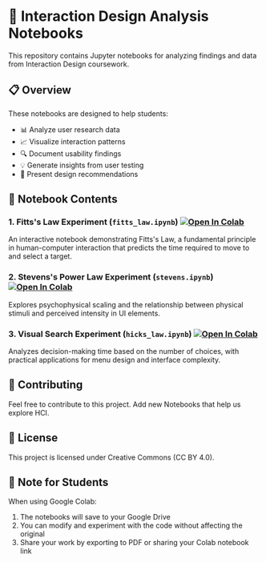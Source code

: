 # 🔬 Interaction Design Analysis Notebooks

This repository contains Jupyter notebooks for analyzing findings and data from Interaction Design coursework.

## 📋 Overview

These notebooks are designed to help students:
- 📊 Analyze user research data
- 📈 Visualize interaction patterns
- 🔍 Document usability findings
- 💡 Generate insights from user testing
- 📝 Present design recommendations

## 📓 Notebook Contents

### 1. Fitts's Law Experiment (`fitts_law.ipynb`) [![Open In Colab](https://colab.research.google.com/assets/colab-badge.svg)](https://colab.research.google.com/github/s-abdullaev/ixd_notebooks/blob/main/fitts_law.ipynb)
An interactive notebook demonstrating Fitts's Law, a fundamental principle in human-computer interaction that predicts the time required to move to and select a target.

### 2. Stevens's Power Law Experiment (`stevens.ipynb`) [![Open In Colab](https://colab.research.google.com/assets/colab-badge.svg)](https://colab.research.google.com/github/s-abdullaev/ixd_notebooks/blob/main/stevens.ipynb)
Explores psychophysical scaling and the relationship between physical stimuli and perceived intensity in UI elements.

### 3. Visual Search Experiment (`hicks_law.ipynb`) [![Open In Colab](https://colab.research.google.com/assets/colab-badge.svg)](https://colab.research.google.com/github/s-abdullaev/ixd_notebooks/blob/main/hicks_law.ipynb)
Analyzes decision-making time based on the number of choices, with practical applications for menu design and interface complexity.

<!-- ### 4. Miller's Law Investigation (`millers_law.ipynb`)
Examines the "magical number seven plus or minus two" principle and its implications for chunking information in interface design.

### 5. Two-Point Threshold Test (`two_point_threshold.ipynb`)
Studies spatial resolution in touch interfaces and minimum distinguishable distances for touch targets.

### 6. Additional HCI Experiments 🧪
- Gestalt Principles in UI Design
- Color Theory and Perception Tests
- Response Time Analysis
- Error Rate Measurements
- User Attention Tracking -->

## 🤝 Contributing

Feel free to contribute to this project. Add new Notebooks that help us explore HCI.

## 📄 License

This project is licensed under Creative Commons (CC BY 4.0).

## 📝 Note for Students

When using Google Colab:
1. The notebooks will save to your Google Drive
2. You can modify and experiment with the code without affecting the original
3. Share your work by exporting to PDF or sharing your Colab notebook link

